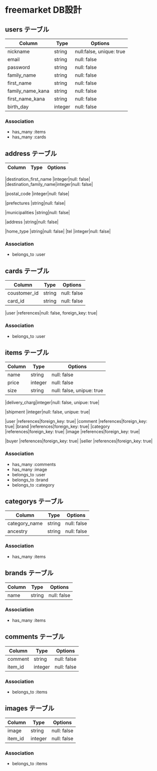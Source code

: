# freemarket DB設計

## users テーブル
|Column|Type|Options|
|------|----|-------|
|nickname               |string|null:false, unique: true|
|email                  |string|null: false|
|password               |string|null: false|
|family_name            |string|null: false|
|first_name             |string|null: false|
|family_name_kana       |string|null: false|
|first_name_kana        |string|null: false|
|birth_day              |integer|null: false|
### Association
- has_many :items
- has_many :cards

## address テーブル
|Column|Type|Options|
|------|----|-------|
<!-- 送付先の名前 -->
|destination_first_name |integer|null: false|
|destination_family_name|integer|null: false|
<!-- postの方がいいか? -->
|postal_code            |integer|null: false| 
<!-- 都道府県 -->
|prefectures            |string|null: false|
<!-- 市町村 -->
|municipalities         |string|null: false|
<!-- 番地 -->
|address                |string|null: false|
<!-- マンション名など -->
|home_type              |string|null: false|
|tel                    |integer|null: false|
### Association
- belongs_to :user

## cards テーブル
<!-- gem payjp使用 -->
|Column|Type|Options|
|------|----|-------|
|coustomer_id|string|null: false|
|card_id     |string|null: false|
<!-- 外部キー -->
|user        |references|null: false, foreign_key: true|
### Association
- belongs_to :user

## items テーブル
|Column|Type|Options|
|------|----|-------|
|name     |string|null: false|
|price         |integer|null: false|
|size          |string|null: false, unipue: true|
<!-- 配送料 チェックボックスを使用して数字を入れる -->
|delivery_charg|integer|null: false, unipue: true|
<!-- 発送日 チェックボックスを使用して数字を入れる -->
|shipment      |integer|null: false, unipue: true|
<!-- 外部キー -->
|user          |references|foreign_key: true|
|comment       |references|foreign_key: true|
|brand         |references|foreign_key: true|
|category      |references|foreign_key: true|
|image         |references|foreign_key: true|
<!-- 購入者と出品者のid -->
|buyer         |references|foreign_key: true|
|seller        |references|foreign_key: true|
### Association
- has_many :comments
- has_many :image
- belongs_to :user
- belongs_to :brand
- belongs_to :category

## categorys テーブル
|Column|Type|Options|
|------|----|-------|
|category_name|string|null: false|
|ancestry     |string|null: false|
<!-- gem ancestry使用 -->
### Association
- has_many :items

## brands テーブル
|Column|Type|Options|
|------|----|-------|
|name|string|null: false|
### Association
- has_many :items

## comments テーブル
|Column|Type|Options|
|------|----|-------|
|comment|string|null: false|
|item_id  |integer|null: false|
### Association
- belongs_to :items

## images テーブル
|Column|Type|Options|
|------|----|-------|
|image|string|null: false|
|item_id  |integer|null: false|
### Association
- belongs_to :items
